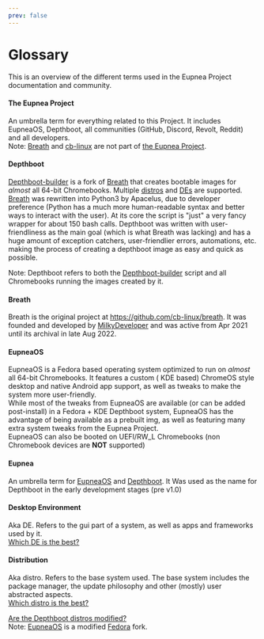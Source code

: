 ```yaml
---
prev: false
---
```


# Glossary

This is an overview of the different terms used in the Eupnea Project documentation and community.

#### The Eupnea Project

An umbrella term for everything related to this Project. It includes EupneaOS, Depthboot, all communities (GitHub,
Discord, Revolt, Reddit) and all developers.  
Note: [Breath](#breath) and [cb-linux](https://github.com/cb-linux/) are not part of [the
Eupnea Project](#the-eupnea-project).

#### Depthboot

[Depthboot-builder](https://github.com/enter-dragon/depthboot-builder) is a fork of [Breath](#breath) that creates
bootable images for *almost* all 64-bit Chromebooks. Multiple [distros](#distribution) and [DEs](#desktop-environment)
are supported.
[Breath](#breath) was rewritten into Python3 by Apacelus, due to developer preference (Python has a much more
human-readable syntax and better ways to interact with the user). At its core the script is "just" a very fancy wrapper
for about 150 bash calls.
Depthboot was written with user-friendliness as the main goal (which is what Breath was lacking) and has a huge amount
of exception catchers, user-friendlier errors, automations, etc. making the process of creating a depthboot image as
easy and quick as possible.

Note: Depthboot refers to both the [Depthboot-builder](https://github.com/enter-dragon/depthboot-builder) script and all
Chromebooks running the images created by it.

#### Breath

Breath is the original project at https://github.com/cb-linux/breath. It was founded and developed
by [MilkyDeveloper](https://github.com/milkydeveloper) and was active from Apr 2021 until its archival in late Aug 2022.

#### EupneaOS

EupneaOS is a Fedora based operating system optimized to run on *almost* all 64-bit Chromebooks. It features a custom (
KDE based) ChromeOS style desktop and native Android app support, as well as tweaks to make the system more
user-friendly.  
While most of the tweaks from EupneaOS are available (or can be added post-install) in a Fedora + KDE Depthboot
system, EupneaOS has the advantage of being available as a prebuilt img, as well as featuring many extra system tweaks
from the Eupnea Project.  
EupneaOS can also be booted on UEFI/RW_L Chromebooks (non Chromebook devices are **NOT** supported)

#### Eupnea

An umbrella term for [EupneaOS](#eupneaos) and [Depthboot](#depthboot). It Was used as the name for Depthboot in the
early development stages (pre v1.0)

#### Desktop Environment

Aka DE. Refers to the gui part of a system, as well as apps and frameworks used by
it.  
[Which DE is the best?](/faq#which-desktop-enviroment-de-is-the-best)

#### Distribution

Aka distro. Refers to the base system used. The base system includes the package manager, the update philosophy and
other (mostly) user abstracted aspects.  
[Which distro is the best?](/faq#which-depthboot-distro-is-the-best)

[Are the Depthboot distros modified?](/faq#are-the-depthboot-distros-modified)  
Note: [EupneaOS](#eupneaos) is a modified [Fedora](https://www.fedoraproject.org/) fork.